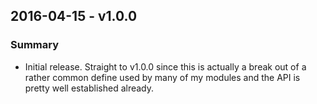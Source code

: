 ## 2016-04-15 - v1.0.0
### Summary

* Initial release. Straight to v1.0.0 since this is actually a break out of a
  rather common define used by many of my modules and the API is pretty well
  established already.
